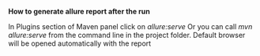 **How to generate allure report after the run**

In Plugins section of Maven panel click on _allure:serve_
Or you can call _mvn allure:serve_ from the command line in the project folder. Default browser will be opened automatically with the report



